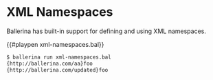 # XML Namespaces

Ballerina has built-in support for defining and using XML namespaces.

{{#playpen xml-namespaces.bal}}

```bash
$ ballerina run xml-namespaces.bal
{http://ballerina.com/aa}foo
{http://ballerina.com/updated}foo
```